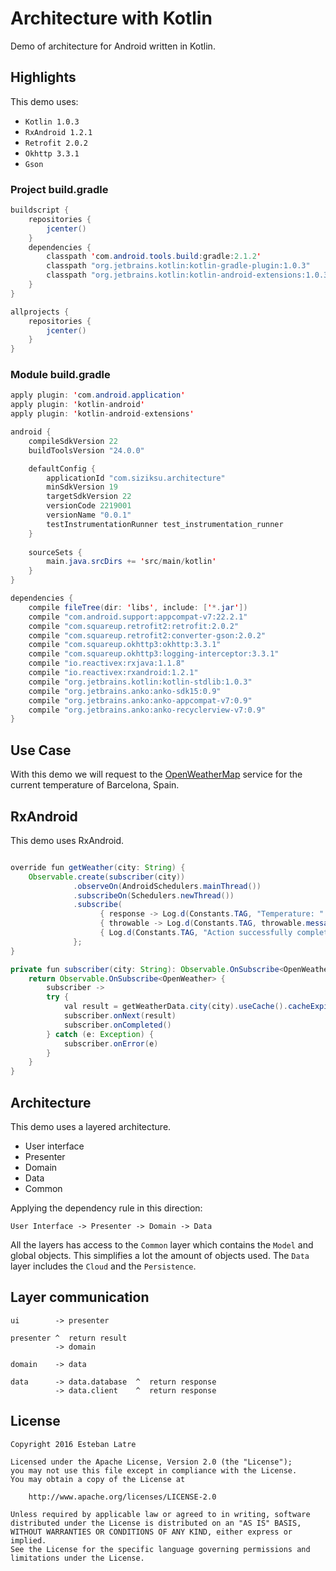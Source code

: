 # Architecture with Kotlin

Demo of architecture for Android written in Kotlin.

## Highlights

This demo uses:

+ `Kotlin 1.0.3`
+ `RxAndroid 1.2.1`
+ `Retrofit 2.0.2`
+ `Okhttp 3.3.1`
+ `Gson`

### Project build.gradle

```java
buildscript {
    repositories {
        jcenter()
    }
    dependencies {
        classpath 'com.android.tools.build:gradle:2.1.2'
        classpath "org.jetbrains.kotlin:kotlin-gradle-plugin:1.0.3"
        classpath "org.jetbrains.kotlin:kotlin-android-extensions:1.0.3"
    }
}

allprojects {
    repositories {
        jcenter()
    }
}
```

### Module build.gradle

```java
apply plugin: 'com.android.application'
apply plugin: 'kotlin-android'
apply plugin: 'kotlin-android-extensions'

android {
    compileSdkVersion 22
    buildToolsVersion "24.0.0"

    defaultConfig {
        applicationId "com.siziksu.architecture"
        minSdkVersion 19
        targetSdkVersion 22
        versionCode 2219001
        versionName "0.0.1"
        testInstrumentationRunner test_instrumentation_runner
    }
    
    sourceSets {
        main.java.srcDirs += 'src/main/kotlin'
    }
}

dependencies {
    compile fileTree(dir: 'libs', include: ['*.jar'])
    compile "com.android.support:appcompat-v7:22.2.1"
    compile "com.squareup.retrofit2:retrofit:2.0.2"
    compile "com.squareup.retrofit2:converter-gson:2.0.2"
    compile "com.squareup.okhttp3:okhttp:3.3.1"
    compile "com.squareup.okhttp3:logging-interceptor:3.3.1"
    compile "io.reactivex:rxjava:1.1.8"
    compile "io.reactivex:rxandroid:1.2.1"
    compile "org.jetbrains.kotlin:kotlin-stdlib:1.0.3"
    compile "org.jetbrains.anko:anko-sdk15:0.9"
    compile "org.jetbrains.anko:anko-appcompat-v7:0.9"
    compile "org.jetbrains.anko:anko-recyclerview-v7:0.9"
}
```

## Use Case

With this demo we will request to the [OpenWeatherMap](http://openweathermap.org/) service for the current temperature of Barcelona, Spain.

## RxAndroid

This demo uses RxAndroid.

```java

override fun getWeather(city: String) {
    Observable.create(subscriber(city))
              .observeOn(AndroidSchedulers.mainThread())
              .subscribeOn(Schedulers.newThread())
              .subscribe(
                    { response -> Log.d(Constants.TAG, "Temperature: " + response.main.temperature) },
                    { throwable -> Log.d(Constants.TAG, throwable.message, throwable) },
                    { Log.d(Constants.TAG, "Action successfully completed") }
              };
}

private fun subscriber(city: String): Observable.OnSubscribe<OpenWeather> {
    return Observable.OnSubscribe<OpenWeather> {
        subscriber ->
        try {
            val result = getWeatherData.city(city).useCache().cacheExpiryTime(EXPIRY_TIME).run()
            subscriber.onNext(result)
            subscriber.onCompleted()
        } catch (e: Exception) {
            subscriber.onError(e)
        }
    }
}
```

## Architecture

This demo uses a layered architecture.

+ User interface
+ Presenter
+ Domain
+ Data
+ Common

Applying the dependency rule in this direction:

```
User Interface -> Presenter -> Domain -> Data
```

All the layers has access to the `Common` layer which contains the `Model` and global objects. This simplifies a lot the amount of objects used.
The `Data` layer includes the `Cloud` and the `Persistence`.

## Layer communication

```
ui        -> presenter

presenter ^  return result
          -> domain

domain    -> data

data      -> data.database  ^  return response
          -> data.client    ^  return response
```

## License

    Copyright 2016 Esteban Latre

    Licensed under the Apache License, Version 2.0 (the "License");
    you may not use this file except in compliance with the License.
    You may obtain a copy of the License at

        http://www.apache.org/licenses/LICENSE-2.0

    Unless required by applicable law or agreed to in writing, software
    distributed under the License is distributed on an "AS IS" BASIS,
    WITHOUT WARRANTIES OR CONDITIONS OF ANY KIND, either express or implied.
    See the License for the specific language governing permissions and
    limitations under the License.
